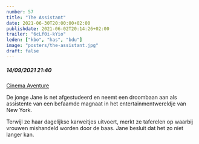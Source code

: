 ```yaml
---
number: 57
title: "The Assistant"
date: 2021-06-30T20:00:00+02:00
publishdate: 2021-06-02T20:14:26+02:00
trailer: "6cLf0i-kYio"
leden: ["kbo", "has", "bdu"] 
image: "posters/the-assistant.jpg"
draft: false
---
```


##### 14/09/2021 21:40

[Cinema Aventure](https://cinema-aventure.be/catalogue/movie/?66640618-E6AE-E774-6A30-90F543338BDD)

De jonge Jane is net afgestudeerd en neemt een droombaan aan als assistente van een befaamde
magnaat in het entertainmentwereldje van New York. 
<!--more-->
Terwijl ze haar dagelijkse karweitjes uitvoert, merkt ze taferelen op waarbij
vrouwen mishandeld worden door de baas. Jane besluit dat het zo niet langer kan.
